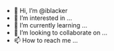 - 👋 Hi, I’m @iblacker
- 👀 I’m interested in ...
- 🌱 I’m currently learning ...
- 💞️ I’m looking to collaborate on ...
- 📫 How to reach me ...

<!---
iblacker/iblacker is a ✨ special ✨ repository because its `README.md` (this file) appears on your GitHub profile.
You can click the Preview link to take a look at your changes.
--->

